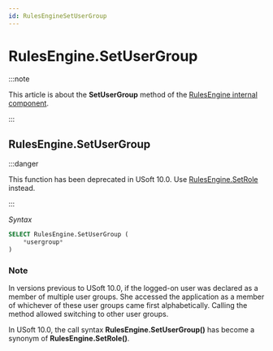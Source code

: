 ```yaml
---
id: RulesEngineSetUserGroup
---
```


# RulesEngine.SetUserGroup




:::note

This article is about the **SetUserGroup** method of the [RulesEngine internal component](/Extensions/RulesEngine_internal_component).

:::

## **RulesEngine.SetUserGroup**


:::danger

This function has been deprecated in USoft 10.0. Use [RulesEngine.SetRole](/Extensions/RulesEngine_internal_component/RulesEngineSetRole.md) instead.

:::

*Syntax*

```sql
SELECT RulesEngine.SetUserGroup (
    *usergroup*
)
```

### Note

In versions previous to USoft 10.0, if the logged-on user was declared as a member of multiple user groups. She accessed the application as a member of whichever of these user groups came first alphabetically. Calling the method allowed switching to other user groups.

In USoft 10.0, the call syntax **RulesEngine.SetUserGroup()** has become a synonym of **RulesEngine.SetRole()**.